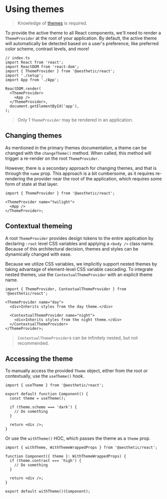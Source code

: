# Using themes

> Knowledge of [themes](../../development/themes.md) is required.

To provide the active theme to all React components, we'll need to render a `ThemeProvider` at the
root of your application. By default, the active theme will automatically be detected based on a
user's preference, like preferred color scheme, contrast levels, and more!

```tsx
// index.ts
import React from 'react';
import ReactDOM from 'react-dom';
import { ThemeProvider } from '@aesthetic/react';
import './setup';
import App from './App';

ReactDOM.render(
  <ThemeProvider>
    <App />
  </ThemeProvider>,
  document.getElementById('app'),
);
```

> Only 1 `ThemeProvider` may be rendered in an application.

## Changing themes

As mentioned in the primary themes documentation, a theme can be changed with the `changeTheme()`
method. When called, this method will trigger a re-render on the root `ThemeProvider`.

However, there is a secondary approach for changing themes, and that is through the `name` prop.
This approach is a bit cumbersome, as it requires re-rendering the provider near the root of the
application, which requires some form of state at that layer.

```tsx
import { ThemeProvider } from '@aesthetic/react';

<ThemeProvider name="twilight">
  <App />
</ThemeProvider>;
```

## Contextual themeing

A root `ThemeProvider` provides design tokens to the entire application by declaring `:root` level
CSS variables and applying a `<body />` class name. Because of this architectural decision, themes
and styles can be dynamically changed with ease.

Because we utilize CSS variables, we implicitly support nested themes by taking advantage of
element-level CSS variable cascading. To integrate nested themes, use the `ContextualThemeProvider`
with an explicit theme name.

```tsx
import { ThemeProvider, ContextualThemeProvider } from '@aesthetic/react';

<ThemeProvider name="day">
  <div>Inherits styles from the day theme.</div>

  <ContextualThemeProvider name="night">
    <div>Inherits styles from the night theme.</div>
  </ContextualThemeProvider>
</ThemeProvider>;
```

> `ContextualThemeProvider`s can be infinitely nested, but not recommended.

## Accessing the theme

To manually access the provided `Theme` object, either from the root or contextually, use the
`useTheme()` hook.

```tsx
import { useTheme } from '@aesthetic/react';

export default function Component() {
  const theme = useTheme();

  if (theme.scheme === 'dark') {
    // Do something
  }

  return <div />;
}
```

Or use the `withTheme()` HOC, which passes the theme as a `theme` prop.

```tsx
import { withTheme, WithThemeWrappedProps } from '@aesthetic/react';

function Component({ theme }: WithThemeWrappedProps) {
  if (theme.contrast === 'high') {
    // Do something
  }

  return <div />;
}

export default withTheme()(Component);
```
